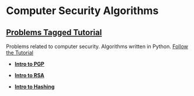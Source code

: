 # Computer Security Algorithms

## [Problems Tagged Tutorial](https://id0-rsa.pub/problem/tag/Tutorial/)

Problems related to computer security. Algorithms written in Python. [Follow the Tutorial](https://id0-rsa.pub/)

* **[Intro to PGP]()**

* **[Intro to RSA]()**

* **[Intro to Hashing]()**